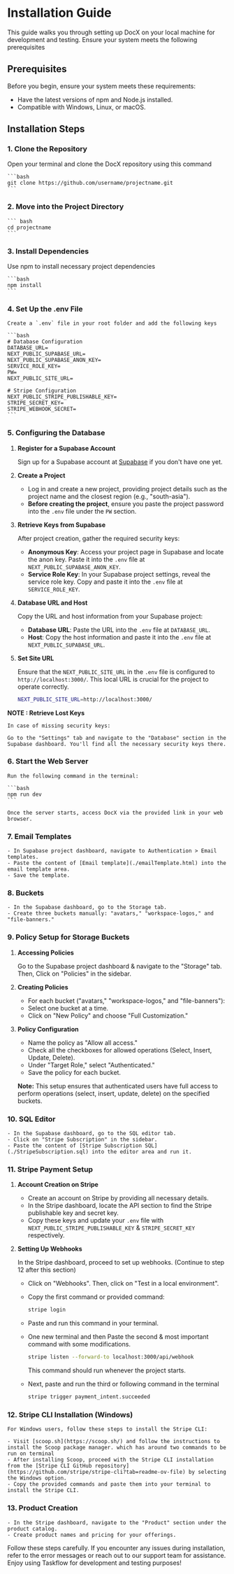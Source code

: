 # Installation Guide

This guide walks you through setting up DocX on your local machine for development and testing. Ensure your system meets the following prerequisites

## Prerequisites

Before you begin, ensure your system meets these requirements:

- Have the latest versions of npm and Node.js installed.
- Compatible with Windows, Linux, or macOS.

## Installation Steps

### 1. Clone the Repository

Open your terminal and clone the DocX repository using this command

    ```bash
    git clone https://github.com/username/projectname.git
    ```

### 2. Move into the Project Directory

    ``` bash
    cd projectname
    ```

### 3. Install Dependencies

Use npm to install necessary project dependencies

    ```bash
    npm install
    ```

### 4. Set Up the .env File

    Create a `.env` file in your root folder and add the following keys

    ```bash
    # Database Configuration
    DATABASE_URL=
    NEXT_PUBLIC_SUPABASE_URL=
    NEXT_PUBLIC_SUPABASE_ANON_KEY=
    SERVICE_ROLE_KEY=
    PW=
    NEXT_PUBLIC_SITE_URL=

    # Stripe Configuration
    NEXT_PUBLIC_STRIPE_PUBLISHABLE_KEY=
    STRIPE_SECRET_KEY=
    STRIPE_WEBHOOK_SECRET=
    ```

### 5. Configuring the Database

1. **Register for a Supabase Account**

    Sign up for a Supabase account at [Supabase](https://supabase.com) if you don't have one yet.

2. **Create a Project**

    - Log in and create a new project, providing project details such as the project name and the closest region (e.g., "south-asia").
    - **Before creating the project**, ensure you paste the project password into the `.env` file under the `PW` section.

3. **Retrieve Keys from Supabase**

    After project creation, gather the required security keys:

    - **Anonymous Key**: Access your project page in Supabase and locate the anon key. Paste it into the `.env` file at `NEXT_PUBLIC_SUPABASE_ANON_KEY`.
    - **Service Role Key**: In your Supabase project settings, reveal the service role key. Copy and paste it into the `.env` file at `SERVICE_ROLE_KEY`.

4. **Database URL and Host**

    Copy the URL and host information from your Supabase project:

    - **Database URL**: Paste the URL into the `.env` file at `DATABASE_URL`.
    - **Host**: Copy the host information and paste it into the `.env` file at `NEXT_PUBLIC_SUPABASE_URL`.

5. **Set Site URL**

    Ensure that the `NEXT_PUBLIC_SITE_URL` in the `.env` file is configured to `http://localhost:3000/`. This local URL is crucial for the project to operate correctly.

    ```bash
    NEXT_PUBLIC_SITE_URL=http://localhost:3000/
    ```

**NOTE : Retrieve Lost Keys**

    In case of missing security keys:

    Go to the "Settings" tab and navigate to the "Database" section in the Supabase dashboard. You'll find all the necessary security keys there.

### 6. Start the Web Server

    Run the following command in the terminal:

    ```bash
    npm run dev
    ```

    Once the server starts, access DocX via the provided link in your web browser.

### 7. Email Templates

    - In Supabase project dashboard, navigate to Authentication > Email templates.
    - Paste the content of [Email template](./emailTemplate.html) into the email template area.
    - Save the template.

### 8. Buckets

    - In the Supabase dashboard, go to the Storage tab.
    - Create three buckets manually: "avatars," "workspace-logos," and "file-banners."

### 9. Policy Setup for Storage Buckets

1. **Accessing Policies**

    Go to the Supabase project dashboard & navigate to the "Storage" tab. Then, Click on "Policies" in the sidebar.

2. **Creating Policies**

    - For each bucket ("avatars," "workspace-logos," and "file-banners"):
    - Select one bucket at a time.
    - Click on "New Policy" and choose "Full Customization."

3. **Policy Configuration**

    - Name the policy as "Allow all access."
    - Check all the checkboxes for allowed operations (Select, Insert, Update, Delete).
    - Under "Target Role," select "Authenticated."
    - Save the policy for each bucket.

    **Note:** This setup ensures that authenticated users have full access to perform operations (select, insert, update, delete) on the specified buckets.

### 10. SQL Editor

    - In the Supabase dashboard, go to the SQL editor tab.
    - Click on "Stripe Subscription" in the sidebar.
    - Paste the content of [Stripe Subscription SQL](./StripeSubscription.sql) into the editor area and run it.

### 11. Stripe Payment Setup

1. **Account Creation on Stripe**

    - Create an account on Stripe by providing all necessary details.
    - In the Stripe dashboard, locate the API section to find the Stripe publishable key and secret key.
    - Copy these keys and update your `.env` file with `NEXT_PUBLIC_STRIPE_PUBLISHABLE_KEY` & `STRIPE_SECRET_KEY` respectively.

2. **Setting Up Webhooks**

    In the Stripe dashboard, proceed to set up webhooks. (Continue to step 12 after this section)

    - Click on "Webhooks". Then, click on "Test in a local environment".
    - Copy the first command or provided command:

        ```bash
        stripe login
        ```

    - Paste and run this command in your terminal.
    - One new terminal and then Paste the second & most important command with some modifications.

        ```bash
        stripe listen --forward-to localhost:3000/api/webhook
        ```

      This command should run whenever the project starts.
    - Next, paste and run the third or following command in the terminal

        ```bash
        stripe trigger payment_intent.succeeded
        ```

### 12. Stripe CLI Installation (Windows)

    For Windows users, follow these steps to install the Stripe CLI:

    - Visit [scoop.sh](https://scoop.sh/) and follow the instructions to install the Scoop package manager. which has around two commands to be run on terminal
    - After installing Scoop, proceed with the Stripe CLI installation from the [Stripe CLI GitHub repository](https://github.com/stripe/stripe-cli?tab=readme-ov-file) by selecting the Windows option.
    - Copy the provided commands and paste them into your terminal to install the Stripe CLI.

### 13. Product Creation

    - In the Stripe dashboard, navigate to the "Product" section under the product catalog.
    - Create product names and pricing for your offerings.

Follow these steps carefully. If you encounter any issues during installation, refer to the error messages or reach out to our support team for assistance. Enjoy using Taskflow for development and testing purposes!
